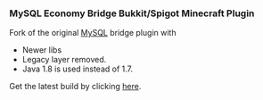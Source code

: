 ### MySQL Economy Bridge Bukkit/Spigot Minecraft Plugin
 
Fork of the original [MySQL](http://www.spigotmc.org/resources/mysql-economy-bridge.6174/) bridge plugin with
- Newer libs
- Legacy layer removed.
- Java 1.8 is used instead of 1.7.

Get the latest build by clicking [here](https://github.com/KoxSosen/MysqlEconomyBridge/releases/tag/latest).
